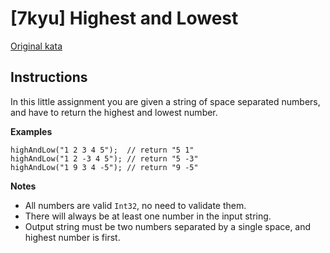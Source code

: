 # [7kyu] Highest and Lowest

[Original kata](https://www.codewars.com/kata/554b4ac871d6813a03000035)

## Instructions

In this little assignment you are given a string of space separated numbers, and have to return the highest and lowest number.

**Examples**

```
highAndLow("1 2 3 4 5");  // return "5 1"
highAndLow("1 2 -3 4 5"); // return "5 -3"
highAndLow("1 9 3 4 -5"); // return "9 -5"
```

**Notes**

- All numbers are valid `Int32`, no need to validate them.
- There will always be at least one number in the input string.
- Output string must be two numbers separated by a single space, and highest number is first.
